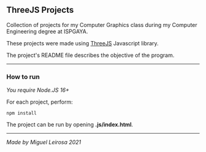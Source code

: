 ## ThreeJS Projects

Collection of projects for my Computer Graphics class during my Computer Engineering degree at ISPGAYA.

These projects were made using [ThreeJS](https://threejs.org/) Javascript library.

The project's README file describes the objective of the program.

---

### How to run

_You require Node.JS 16+_

For each project, perform:

```plaintext
npm install
```

The project can be run by opening **.js/index.html**.

---

_Made by Miguel Leirosa 2021_
